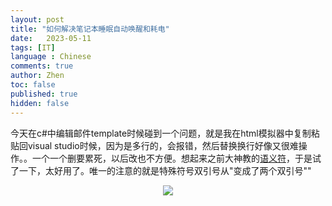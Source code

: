 ```yaml
---
layout: post
title: "如何解决笔记本睡眠自动唤醒和耗电"
date:   2023-05-11
tags: [IT]
language : Chinese
comments: true
author: Zhen
toc: false
published: true
hidden: false
---
```

今天在c#中编辑邮件template时候碰到一个问题，就是我在html模拟器中复制粘贴回visual studio时候，因为是多行的，会报错，然后替换换行好像又很难操作。。一个一个删要累死，以后改也不方便。想起来之前大神教的[语义符](https://csharpindepth.com/Articles/Strings)，于是试了一下，太好用了。唯一的注意的就是特殊符号双引号从\"变成了两个双引号""

<p align="center"> <img src="{{ site.imageurl }}/literalstring.jpg"> </p> 

<!--stackedit_data:
eyJoaXN0b3J5IjpbLTIwNTYxNjMwODVdfQ==
-->
